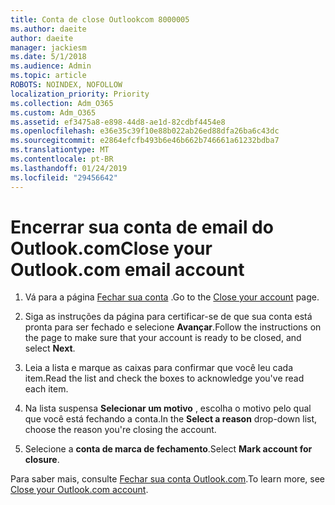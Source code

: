 ```yaml
---
title: Conta de close Outlookcom 8000005
ms.author: daeite
author: daeite
manager: jackiesm
ms.date: 5/1/2018
ms.audience: Admin
ms.topic: article
ROBOTS: NOINDEX, NOFOLLOW
localization_priority: Priority
ms.collection: Adm_O365
ms.custom: Adm_O365
ms.assetid: ef3475a8-e898-44d8-ae1d-82cdbf4454e8
ms.openlocfilehash: e36e35c39f10e88b022ab26ed88dfa26ba6c43dc
ms.sourcegitcommit: e2864efcfb493b6e46b662b746661a61232bdba7
ms.translationtype: MT
ms.contentlocale: pt-BR
ms.lasthandoff: 01/24/2019
ms.locfileid: "29456642"
---
```

# <a name="close-your-outlookcom-email-account"></a><span data-ttu-id="0f7e3-102">Encerrar sua conta de email do Outlook.com</span><span class="sxs-lookup"><span data-stu-id="0f7e3-102">Close your Outlook.com email account</span></span>

1. <span data-ttu-id="0f7e3-103">Vá para a página [Fechar sua conta](https://go.microsoft.com/fwlink/p/?linkid=845493) .</span><span class="sxs-lookup"><span data-stu-id="0f7e3-103">Go to the [Close your account](https://go.microsoft.com/fwlink/p/?linkid=845493) page.</span></span> 
    
2. <span data-ttu-id="0f7e3-104">Siga as instruções da página para certificar-se de que sua conta está pronta para ser fechado e selecione **Avançar**.</span><span class="sxs-lookup"><span data-stu-id="0f7e3-104">Follow the instructions on the page to make sure that your account is ready to be closed, and select **Next**.</span></span> 
    
3. <span data-ttu-id="0f7e3-105">Leia a lista e marque as caixas para confirmar que você leu cada item.</span><span class="sxs-lookup"><span data-stu-id="0f7e3-105">Read the list and check the boxes to acknowledge you've read each item.</span></span>
    
4. <span data-ttu-id="0f7e3-106">Na lista suspensa **Selecionar um motivo** , escolha o motivo pelo qual que você está fechando a conta.</span><span class="sxs-lookup"><span data-stu-id="0f7e3-106">In the **Select a reason** drop-down list, choose the reason you're closing the account.</span></span> 
    
5. <span data-ttu-id="0f7e3-107">Selecione a **conta de marca de fechamento**.</span><span class="sxs-lookup"><span data-stu-id="0f7e3-107">Select **Mark account for closure**.</span></span> 
    
<span data-ttu-id="0f7e3-108">Para saber mais, consulte [Fechar sua conta Outlook.com](https://go.microsoft.com/fwlink/p/?linkid=873106)[](https://support.office.com/article/564b801e-2a47-4cb2-afa8-12ead3185038.aspx).</span><span class="sxs-lookup"><span data-stu-id="0f7e3-108">To learn more, see [Close your Outlook.com account](https://go.microsoft.com/fwlink/p/?linkid=873106)[](https://support.office.com/article/564b801e-2a47-4cb2-afa8-12ead3185038.aspx).</span></span>
  

